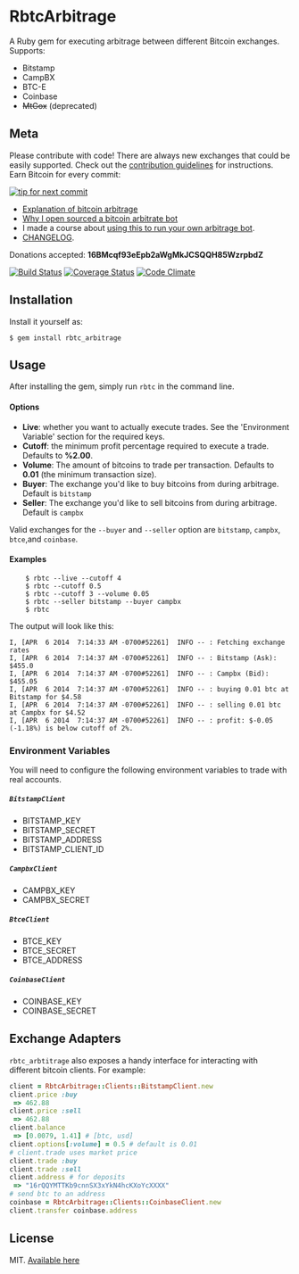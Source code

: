 # RbtcArbitrage

A Ruby gem for executing arbitrage between different Bitcoin exchanges. Supports:

- Bitstamp
- CampBX
- BTC-E
- Coinbase
- ~~MtGox~~ (deprecated)

## Meta

Please contribute with code! There are always new exchanges that could be easily supported.
Check out the [contribution guidelines](https://github.com/hstove/rbtc_arbitrage/blob/master/CONTRIBUTING.md)
for instructions. Earn Bitcoin for every commit:

[![tip for next commit](http://tip4commit.com/projects/698.svg)](http://tip4commit.com/projects/698)

- [Explanation of bitcoin arbitrage](http://hankstoever.com/posts/13-Everything-you-need-to-know-about-Bitcoin-arbitrage)
- [Why I open sourced a bitcoin arbitrate bot](http://hankstoever.com/posts/2-Why-I-open-sourced-a-bitcoin-arbitrage-bot)
- I made a course about [using this to run your own arbitrage bot](https://www.uludum.org/funds/2).
- [CHANGELOG](https://github.com/hstove/rbtc_arbitrage/releases).

Donations accepted: **16BMcqf93eEpb2aWgMkJCSQQH85WzrpbdZ**

[![Build Status](https://travis-ci.org/hstove/rbtc_arbitrage.png?branch=master)](https://travis-ci.org/hstove/rbtc_arbitrage)
[![Coverage Status](https://coveralls.io/repos/hstove/rbtc_arbitrage/badge.png)](https://coveralls.io/r/hstove/rbtc_arbitrage)
[![Code Climate](https://codeclimate.com/github/hstove/rbtc_arbitrage.png)](https://codeclimate.com/github/hstove/rbtc_arbitrage)

## Installation

Install it yourself as:

    $ gem install rbtc_arbitrage

## Usage

After installing the gem, simply run `rbtc` in the command line.

#### Options

- **Live**: whether you want to actually execute trades. See the 'Environment
Variable' section for the required keys.
- **Cutoff**: the minimum profit percentage required to execute a trade. Defaults to **%2.00**.
- **Volume**: The amount of bitcoins to trade per transaction. Defaults to **0.01** (the minimum transaction size).
- **Buyer**: The exchange you'd like to buy bitcoins from during arbitrage. Default is `bitstamp`
- **Seller**: The exchange you'd like to sell bitcoins from during arbitrage. Default is `campbx`

Valid exchanges for the `--buyer` and `--seller` option are `bitstamp`, `campbx`,
`btce`,and `coinbase`.

#### Examples

~~~
	$ rbtc --live --cutoff 4
	$ rbtc --cutoff 0.5
	$ rbtc --cutoff 3 --volume 0.05
	$ rbtc --seller bitstamp --buyer campbx
	$ rbtc
~~~

The output will look like this:

~~~
I, [APR  6 2014  7:14:33 AM -0700#52261]  INFO -- : Fetching exchange rates
I, [APR  6 2014  7:14:37 AM -0700#52261]  INFO -- : Bitstamp (Ask): $455.0
I, [APR  6 2014  7:14:37 AM -0700#52261]  INFO -- : Campbx (Bid): $455.05
I, [APR  6 2014  7:14:37 AM -0700#52261]  INFO -- : buying 0.01 btc at Bitstamp for $4.58
I, [APR  6 2014  7:14:37 AM -0700#52261]  INFO -- : selling 0.01 btc at Campbx for $4.52
I, [APR  6 2014  7:14:37 AM -0700#52261]  INFO -- : profit: $-0.05 (-1.18%) is below cutoff of 2%.
~~~

### Environment Variables

You will need to configure the following environment variables
to trade with real accounts.

##### `BitstampClient`

*   BITSTAMP_KEY
*   BITSTAMP_SECRET
*   BITSTAMP_ADDRESS
*   BITSTAMP_CLIENT_ID

##### `CampbxClient`

- CAMPBX_KEY
- CAMPBX_SECRET

##### `BtceClient`

*   BTCE_KEY
*   BTCE_SECRET
*   BTCE_ADDRESS

##### `CoinbaseClient`

*   COINBASE_KEY
*   COINBASE_SECRET

## Exchange Adapters

`rbtc_arbtitrage` also exposes a handy interface for interacting with different
bitcoin clients. For example:

~~~ruby
client = RbtcArbitrage::Clients::BitstampClient.new
client.price :buy
 => 462.88
client.price :sell
 => 462.88
client.balance
 => [0.0079, 1.41] # [btc, usd]
client.options[:volume] = 0.5 # default is 0.01
# client.trade uses market price
client.trade :buy
client.trade :sell
client.address # for deposits
 => "16rQQYMTTKb9cnnSX3xYkN4hcKXoYcXXXX"
# send btc to an address
coinbase = RbtcArbitrage::Clients::CoinbaseClient.new
client.transfer coinbase.address
~~~

## License

MIT. [Available here](LICENSE.txt)
